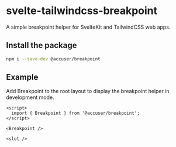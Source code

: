 # svelte-tailwindcss-breakpoint

A simple breakpoint helper for SvelteKit and TailwindCSS web apps.

## Install the package

```bash
npm i --save-dev @accuser/breakpoint
```

## Example

Add Breakpoint to the root layout to display the breakpoint helper in development mode.

```svelte
<script>
  import { Breakpoint } from '@accuser/breakpoint';
</script>

<Breakpoint />

<slot />
```
